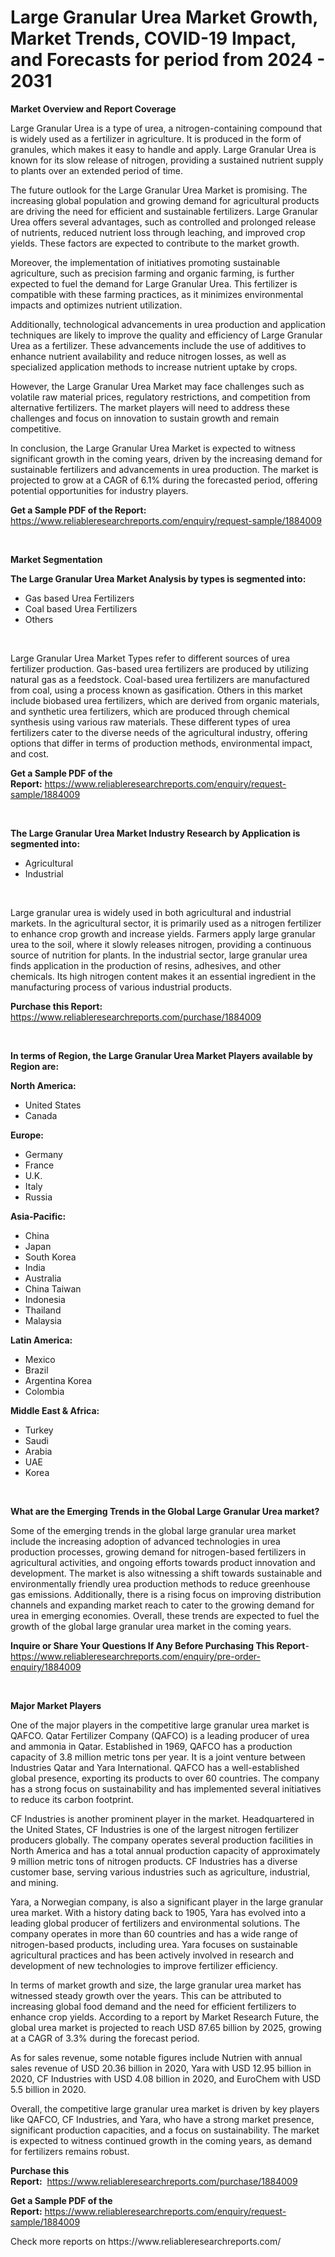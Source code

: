 <p><h1>Large Granular Urea Market Growth, Market Trends, COVID-19 Impact, and Forecasts for period from 2024 - 2031</h1></p><p><strong>Market Overview and Report Coverage</strong></p>
<p><p>Large Granular Urea is a type of urea, a nitrogen-containing compound that is widely used as a fertilizer in agriculture. It is produced in the form of granules, which makes it easy to handle and apply. Large Granular Urea is known for its slow release of nitrogen, providing a sustained nutrient supply to plants over an extended period of time.</p><p>The future outlook for the Large Granular Urea Market is promising. The increasing global population and growing demand for agricultural products are driving the need for efficient and sustainable fertilizers. Large Granular Urea offers several advantages, such as controlled and prolonged release of nutrients, reduced nutrient loss through leaching, and improved crop yields. These factors are expected to contribute to the market growth.</p><p>Moreover, the implementation of initiatives promoting sustainable agriculture, such as precision farming and organic farming, is further expected to fuel the demand for Large Granular Urea. This fertilizer is compatible with these farming practices, as it minimizes environmental impacts and optimizes nutrient utilization.</p><p>Additionally, technological advancements in urea production and application techniques are likely to improve the quality and efficiency of Large Granular Urea as a fertilizer. These advancements include the use of additives to enhance nutrient availability and reduce nitrogen losses, as well as specialized application methods to increase nutrient uptake by crops.</p><p>However, the Large Granular Urea Market may face challenges such as volatile raw material prices, regulatory restrictions, and competition from alternative fertilizers. The market players will need to address these challenges and focus on innovation to sustain growth and remain competitive.</p><p>In conclusion, the Large Granular Urea Market is expected to witness significant growth in the coming years, driven by the increasing demand for sustainable fertilizers and advancements in urea production. The market is projected to grow at a CAGR of 6.1% during the forecasted period, offering potential opportunities for industry players.</p></p>
<p><strong>Get a Sample PDF of the Report:</strong> <a href="https://www.reliableresearchreports.com/enquiry/request-sample/1884009">https://www.reliableresearchreports.com/enquiry/request-sample/1884009</a></p>
<p>&nbsp;</p>
<p><strong>Market Segmentation</strong></p>
<p><strong>The Large Granular Urea Market Analysis by types is segmented into:</strong></p>
<p><ul><li>Gas based Urea Fertilizers</li><li>Coal based Urea Fertilizers</li><li>Others</li></ul></p>
<p>&nbsp;</p>
<p><p>Large Granular Urea Market Types refer to different sources of urea fertilizer production. Gas-based urea fertilizers are produced by utilizing natural gas as a feedstock. Coal-based urea fertilizers are manufactured from coal, using a process known as gasification. Others in this market include biobased urea fertilizers, which are derived from organic materials, and synthetic urea fertilizers, which are produced through chemical synthesis using various raw materials. These different types of urea fertilizers cater to the diverse needs of the agricultural industry, offering options that differ in terms of production methods, environmental impact, and cost.</p></p>
<p><strong>Get a Sample PDF of the Report:</strong>&nbsp;<a href="https://www.reliableresearchreports.com/enquiry/request-sample/1884009">https://www.reliableresearchreports.com/enquiry/request-sample/1884009</a></p>
<p>&nbsp;</p>
<p><strong>The Large Granular Urea Market Industry Research by Application is segmented into:</strong></p>
<p><ul><li>Agricultural</li><li>Industrial</li></ul></p>
<p>&nbsp;</p>
<p><p>Large granular urea is widely used in both agricultural and industrial markets. In the agricultural sector, it is primarily used as a nitrogen fertilizer to enhance crop growth and increase yields. Farmers apply large granular urea to the soil, where it slowly releases nitrogen, providing a continuous source of nutrition for plants. In the industrial sector, large granular urea finds application in the production of resins, adhesives, and other chemicals. Its high nitrogen content makes it an essential ingredient in the manufacturing process of various industrial products.</p></p>
<p><strong>Purchase this Report:</strong>&nbsp; <a href="https://www.reliableresearchreports.com/purchase/1884009">https://www.reliableresearchreports.com/purchase/1884009</a></p>
<p>&nbsp;</p>
<p><strong>In terms of Region, the Large Granular Urea Market Players available by Region are:</strong></p>
<p>
    <p> <strong> North America: </strong>
        <ul>
            <li>United States</li>
            <li>Canada</li>
        </ul>
        </p> 
    <p> <strong> Europe: </strong>
        <ul>
            <li>Germany</li>
            <li>France</li>
            <li>U.K.</li>
            <li>Italy</li>
            <li>Russia</li>
        </ul>
        </p> 
    <p> <strong> Asia-Pacific: </strong>
        <ul>
            <li>China</li>
            <li>Japan</li>
            <li>South Korea</li>
            <li>India</li>
            <li>Australia</li>
            <li>China Taiwan</li>
            <li>Indonesia</li>
            <li>Thailand</li>
            <li>Malaysia</li>
        </ul>
        </p> 
    <p> <strong> Latin America: </strong>
        <ul>
            <li>Mexico</li>
            <li>Brazil</li>
            <li>Argentina Korea</li>
            <li>Colombia</li>
        </ul>
        </p> 
    <p> <strong> Middle East & Africa: </strong>
        <ul>
            <li>Turkey</li>
            <li>Saudi</li>
            <li>Arabia</li>
            <li>UAE</li>
            <li>Korea</li>
        </ul>
    </p>
    </p>
<p>&nbsp;</p>
<p><strong>What are the Emerging Trends in the Global Large Granular Urea market?</strong></p>
<p><p>Some of the emerging trends in the global large granular urea market include the increasing adoption of advanced technologies in urea production processes, growing demand for nitrogen-based fertilizers in agricultural activities, and ongoing efforts towards product innovation and development. The market is also witnessing a shift towards sustainable and environmentally friendly urea production methods to reduce greenhouse gas emissions. Additionally, there is a rising focus on improving distribution channels and expanding market reach to cater to the growing demand for urea in emerging economies. Overall, these trends are expected to fuel the growth of the global large granular urea market in the coming years.</p></p>
<p><strong>Inquire or Share Your Questions If Any Before Purchasing This Report</strong>- <a href="https://www.reliableresearchreports.com/enquiry/pre-order-enquiry/1884009">https://www.reliableresearchreports.com/enquiry/pre-order-enquiry/1884009</a></p>
<p>&nbsp;</p>
<p><strong>Major Market Players</strong></p>
<p><p>One of the major players in the competitive large granular urea market is QAFCO. Qatar Fertilizer Company (QAFCO) is a leading producer of urea and ammonia in Qatar. Established in 1969, QAFCO has a production capacity of 3.8 million metric tons per year. It is a joint venture between Industries Qatar and Yara International. QAFCO has a well-established global presence, exporting its products to over 60 countries. The company has a strong focus on sustainability and has implemented several initiatives to reduce its carbon footprint.</p><p>CF Industries is another prominent player in the market. Headquartered in the United States, CF Industries is one of the largest nitrogen fertilizer producers globally. The company operates several production facilities in North America and has a total annual production capacity of approximately 9 million metric tons of nitrogen products. CF Industries has a diverse customer base, serving various industries such as agriculture, industrial, and mining.</p><p>Yara, a Norwegian company, is also a significant player in the large granular urea market. With a history dating back to 1905, Yara has evolved into a leading global producer of fertilizers and environmental solutions. The company operates in more than 60 countries and has a wide range of nitrogen-based products, including urea. Yara focuses on sustainable agricultural practices and has been actively involved in research and development of new technologies to improve fertilizer efficiency.</p><p>In terms of market growth and size, the large granular urea market has witnessed steady growth over the years. This can be attributed to increasing global food demand and the need for efficient fertilizers to enhance crop yields. According to a report by Market Research Future, the global urea market is projected to reach USD 87.65 billion by 2025, growing at a CAGR of 3.3% during the forecast period.</p><p>As for sales revenue, some notable figures include Nutrien with annual sales revenue of USD 20.36 billion in 2020, Yara with USD 12.95 billion in 2020, CF Industries with USD 4.08 billion in 2020, and EuroChem with USD 5.5 billion in 2020.</p><p>Overall, the competitive large granular urea market is driven by key players like QAFCO, CF Industries, and Yara, who have a strong market presence, significant production capacities, and a focus on sustainability. The market is expected to witness continued growth in the coming years, as demand for fertilizers remains robust.</p></p>
<p><strong>Purchase this Report:</strong>&nbsp;&nbsp;<a href="https://www.reliableresearchreports.com/purchase/1884009">https://www.reliableresearchreports.com/purchase/1884009</a></p>
<p></p>
<p><strong>Get a Sample PDF of the Report:</strong>&nbsp;<a href="https://www.reliableresearchreports.com/enquiry/request-sample/1884009">https://www.reliableresearchreports.com/enquiry/request-sample/1884009</a></p>
<p>Check more reports on https://www.reliableresearchreports.com/</p>